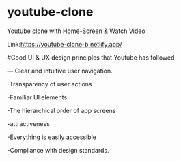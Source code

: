 # youtube-clone
Youtube clone with Home-Screen &amp; Watch Video

Link:https://youtube-clone-b.netlify.app/

#Good UI & UX design principles that Youtube has followed 

— Clear and intuitive user navigation.

-Transparency of user actions

-Familiar UI elements

-The hierarchical order of app screens

-attractiveness

-Everything is easily accessible

-Compliance with design standards.
